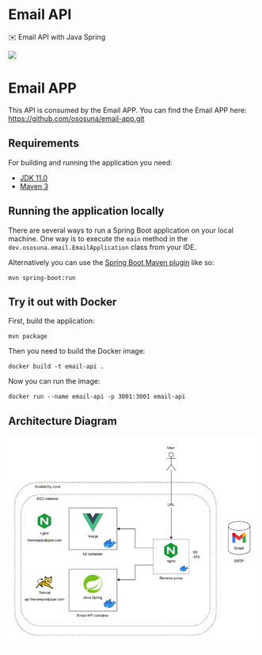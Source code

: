 # Email API
✉️ Email API with Java Spring

<img width="300" src="https://media.giphy.com/media/26ufeYWInLG5hBv9e/giphy.gif"/>

# Email APP
This API is consumed by the Email APP. You can find the Email APP here:
https://github.com/ososuna/email-app.git

## Requirements
For building and running the application you need:

- [JDK 11.0](https://www.oracle.com/mx/java/technologies/javase/jdk11-archive-downloads.html)
- [Maven 3](https://maven.apache.org)
## Running the application locally

There are several ways to run a Spring Boot application on your local machine. One way is to execute the `main` method in the `dev.ososuna.email.EmailApplication` class from your IDE.

Alternatively you can use the [Spring Boot Maven plugin](https://docs.spring.io/spring-boot/docs/current/reference/html/build-tool-plugins-maven-plugin.html) like so:

```shell
mvn spring-boot:run
```
## Try it out with Docker

First, build the application:

```shell
mvn package
```

Then you need to build the Docker image:

```shell
docker build -t email-api .
```
  
Now you can run the image:
  
```shell
docker run --name email-api -p 3001:3001 email-api
```

## Architecture Diagram
<img width="500" src="assets/Architecture_Diagram.png"/>
